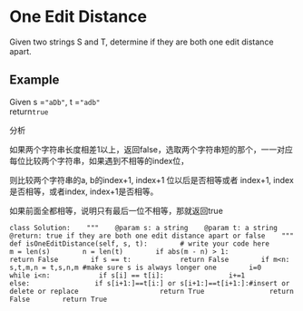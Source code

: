 # One Edit Distance

Given two strings S and T, determine if they are both one edit distance apart.

## Example

Given s =`"aDb"`, t =`"adb"`  
return`true`

分析

如果两个字符串长度相差1以上，返回false，选取两个字符串短的那个，一一对应每位比较两个字符串，如果遇到不相等的index位，

则比较两个字符串的a, b的index+1, index+1 位以后是否相等或者 index+1, index 是否相等，或者index, index+1是否相等。

如果前面全都相等，说明只有最后一位不相等，那就返回true

```text
class Solution:    """    @param s: a string    @param t: a string    @return: true if they are both one edit distance apart or false    """    def isOneEditDistance(self, s, t):        # write your code here        m = len(s)        n = len(t)        if abs(m - n) > 1:            return False        if s == t:            return False        if m<n:            s,t,m,n = t,s,n,m #make sure s is always longer one        i=0        while i<n:            if s[i] == t[i]:                i+=1            else:                if s[i+1:]==t[i:] or s[i+1:]==t[i+1:]:#insert or delete or replace                    return True                return False        return True
```

